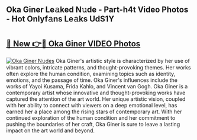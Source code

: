 ## Oka Giner Le𝚊ked N𝚞de - Part-h4t Video Photos - Hot Onlyf𝚊ns Le𝚊ks UdS1Y

# <h2><a href="http://ab42738.deff.icu/?id=Oka+Giner">🔗 New 👉🔴 Oka Giner VIDEO Photos</a></h2>

[![Oka Giner N𝚞des](https://i.imgur.com/rIISA9y.gif)](http://ab42738.deff.icu/?id=Oka+Giner)
Oka Giner's artistic style is characterized by her use of vibrant colors, intricate patterns, and thought-provoking themes. Her works often explore the human condition, examining topics such as identity, emotions, and the passage of time. Oka Giner's influences include the works of Yayoi Kusama, Frida Kahlo, and Vincent van Gogh. Oka Giner is a contemporary artist whose innovative and thought-provoking works have captured the attention of the art world. Her unique artistic vision, coupled with her ability to connect with viewers on a deep emotional level, has earned her a place among the rising stars of contemporary art. With her continued exploration of the human condition and her commitment to pushing the boundaries of her craft, Oka Giner is sure to leave a lasting impact on the art world and beyond.
